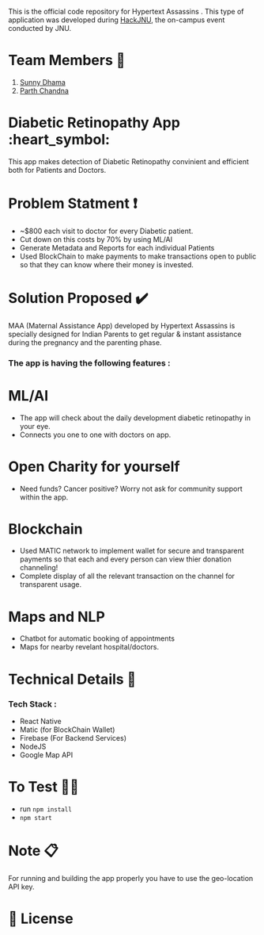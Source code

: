 This is the official code repository for Hypertext Assassins . This type of application was developed during [HackJNU](https://hackjnu.in), the on-campus event conducted by JNU.

# Team Members :triangular_flag_on_post:
1. [Sunny Dhama](https://github.com/blackwolf08)
2. [Parth Chandna](https://github.com/pchandna24) 


# Diabetic Retinopathy App :heart_symbol:
This app makes detection of Diabetic Retinopathy convinient and efficient both for Patients and Doctors.


# Problem Statment :heavy_exclamation_mark:
- ~$800 each visit to doctor for every Diabetic patient.
- Cut down on this costs by 70% by using ML/AI
- Generate Metadata and Reports for each individual Patients
- Used BlockChain to make payments to make transactions open to public so that they can know where their money is invested.

# Solution Proposed :heavy_check_mark:
MAA (Maternal Assistance App) developed by Hypertext Assassins is specially designed for Indian Parents to get regular & instant assistance during the pregnancy and the parenting phase. 
### The app is having the following features : 
# ML/AI

- The app will check about the daily development diabetic retinopathy in your eye.
- Connects you one to one with doctors on app.

# Open Charity for yourself
- Need funds? Cancer positive? Worry not ask for community support within the app.

# Blockchain

- Used MATIC network to implement wallet for secure and transparent payments so that each and every person can view thier donation channeling!
- Complete display of all the relevant transaction on the channel for transparent usage.

# Maps and NLP
- Chatbot for automatic booking of appointments
- Maps for nearby revelant hospital/doctors.

# Technical Details 🔧
### Tech Stack : 
- React Native
- Matic (for BlockChain Wallet)
- Firebase (For Backend Services)
- NodeJS
- Google Map API



# To Test 👨‍💻
- run `npm install`
- `npm start`



# Note :clipboard:
For running and building the app properly you have to use the geo-location API key.


# 📜 License
